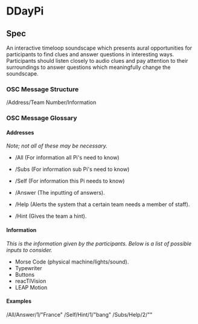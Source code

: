 # DDayPi

## Spec 

An interactive timeloop soundscape which presents aural opportunities for participants to find clues and answer questions in interesting ways. Participants should listen closely to audio clues and pay attention to their surroundings to answer questions which meaningfully change the soundscape.

### OSC Message Structure

/Address/Team Number/Information

### OSC Message Glossary
#### Addresses
*Note; not all of these may be necessary.*

- /All (For information all Pi's need to know)
- /Subs (For information sub Pi's need to know)
- /Self (For information this Pi needs to know)

- /Answer (The inputting of answers).
- /Help (Alerts the system that a certain team needs a member of staff).
- /Hint (Gives the team a hint).

#### Information
*This is the information given by the participants. Below is a list of possible inputs to consider.*

- Morse Code (physical machine/lights/sound).
- Typewriter
- Buttons
- reacTIVision
- LEAP Motion

#### Examples

/All/Answer/1/"France"
/Self/Hint/1/"bang"
/Subs/Help/2/""

